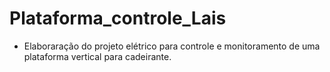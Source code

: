 # Plataforma_controle_Lais
- Elaboraração do projeto elétrico para controle e monitoramento de uma plataforma vertical para cadeirante.
